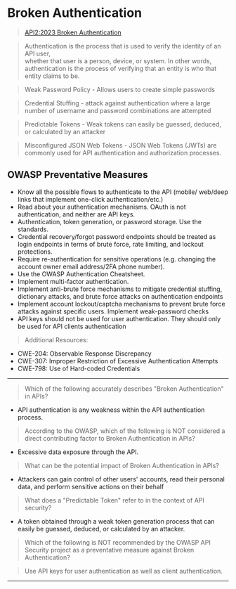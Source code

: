 # Broken Authentication  

>[API2:2023 Broken Authentication](https://university.apisec.ai/products/owasp-api-security-top-10-and-beyond/categories/2152491879/posts/2166897970)  

>Authentication is the process that is used to verify the identity of an API user,  
>whether that user is a person, device, or system. In other words,  
>authentication is the process of verifying that an entity is who that entity claims to be.  

>Weak Password Policy - Allows users to create simple passwords  

>Credential Stuffing - attack against authentication where a large number of username and password combinations are attempted  

>Predictable Tokens - Weak tokens can easily be guessed, deduced, or calculated by an attacker  

>Misconfigured JSON Web Tokens - JSON Web Tokens (JWTs) are commonly used for API authentication and authorization processes.  

## OWASP Preventative Measures  

* Know all the possible flows to authenticate to the API (mobile/ web/deep links that implement one-click authentication/etc.)  
* Read about your authentication mechanisms. OAuth is not authentication, and neither are API keys.  
* Authentication, token generation, or password storage. Use the standards.  
* Credential recovery/forgot password endpoints should be treated as login endpoints in terms of brute force, rate limiting, and lockout protections.  
* Require re-authentication for sensitive operations (e.g. changing the account owner email address/2FA phone number).
* Use the OWASP Authentication Cheatsheet.
* Implement multi-factor authentication.
* Implement anti-brute force mechanisms to mitigate credential stuffing, dictionary attacks, and brute force attacks on authentication endpoints  
* Implement account lockout/captcha mechanisms to prevent brute force attacks against specific users. Implement weak-password checks  
* API keys should not be used for user authentication. They should only be used for API clients authentication  

>Additional Resources:  

* CWE-204: Observable Response Discrepancy
* CWE-307: Improper Restriction of Excessive Authentication Attempts
* CWE-798: Use of Hard-coded Credentials  

----  

>Which of the following accurately describes "Broken Authentication" in APIs?

* API authentication is any weakness within the API authentication process.  

>According to the OWASP, which of the following is NOT considered a direct contributing factor to Broken Authentication in APIs?  

* Excessive data exposure through the API.  

>What can be the potential impact of Broken Authentication in APIs?  

* Attackers can gain control of other users' accounts, read their personal data, and perform sensitive actions on their behalf  

>What does a "Predictable Token" refer to in the context of API security?  

* A token obtained through a weak token generation process that can easily be guessed, deduced, or calculated by an attacker.

>Which of the following is NOT recommended by the OWASP API Security project as a preventative measure against Broken Authentication?  

>Use API keys for user authentication as well as client authentication.  

----  

